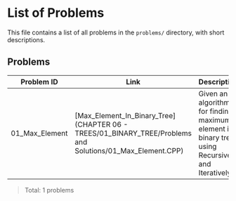 # List of Problems

This file contains a list of all problems in the `problems/` directory, with short descriptions.

## Problems

| Problem ID     | Link                                               | Description                                                                                      |
| -------------- | -------------------------------------------------- | ------------------------------------------------------------------------------------------------ |
| 01_Max_Element | [Max_Element_In_Binary_Tree](CHAPTER 06 - TREES/01_BINARY_TREE/Problems and Solutions/01_Max_Element.CPP) | Given an algorithm for finding maximum element in binary tree using Recursively and Iteratively. |

> Total: 1 problems

